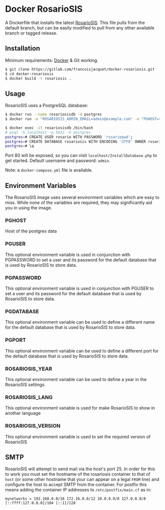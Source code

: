 Docker RosarioSIS
=================

A Dockerfile that installs the latest [RosarioSIS](https://www.rosariosis.org/). This file pulls from the default branch, but can be easily modified to pull from any other available branch or tagged release.

## Installation

Minimum requirements: [Docker](https://www.docker.com/) & Git working.

```bash
$ git clone https://gitlab.com/francoisjacquet/docker-rosariosis.git
$ cd docker-rosariosis
$ docker build -t rosariosis .
```

## Usage

RosarioSIS uses a PostgreSQL database:

```bash
$ docker run --name rosariosisdb -d postgres
$ docker run -e "ROSARIOSIS_ADMIN_EMAIL=admin@example.com" -e "PGHOST=rosariosisdb" -h `hostname -f` -d -p 80:80 --name rosariosis --link rosariosisdb:rosariosisdb rosariosis
```

```bash
$ docker exec -it rosariosisdb /bin/bash
# psql -h localhost -p 5432 -U postgres
postgres=# CREATE USER rosario WITH PASSWORD 'rosariopwd';
postgres=# CREATE DATABASE rosariosis WITH ENCODING 'UTF8' OWNER rosario;
postgres=# \q
```

Port 80 will be exposed, so you can visit `localhost/InstallDatabase.php` to get started. Default username and password: `admin`.

Note: a `docker-compose.yml` file is available.

## Environment Variables

The RosarioSIS image uses several environment variables which are easy to miss. While none of the variables are required, they may significantly aid you in using the image.

### PGHOST

Host of the postgres data

### PGUSER

This optional environment variable is used in conjunction with PGPASSWORD to set a user and its password for the default database that is used by RosarioSIS to store data.

### PGPASSWORD

This optional environment variable is used in conjunction with PGUSER to set a user and its password for the default database that is used by RosarioSIS to store data.

### PGDATABASE

This optional environment variable can be used to define a different name for the default database that is used by RosarioSIS to store data.

### PGPORT

This optional environment variable can be used to define a different port for the default database that is used by RosarioSIS to store data.

### ROSARIOSIS_YEAR

This optional environment variable can be used to define a year in the RosarioSIS settings.

### ROSARIOSIS_LANG

This optional environment variable is used for make RosarioSIS to show in another language

### ROSARIOSIS_VERSION

This optional environment variable is used to set the required version of RosarioSIS


## SMTP

RosarioSIS will attempt to send mail via the host's port 25. In order for this to work you must set the hostname of the rosariosis container to that of `host` (or some other hostname that your can appear on a legal `FROM` line) and configure the host to accept SMTP from the container. For postfix this means adding the container IP addresses to `/etc/postfix/main.cf` as in:

```
mynetworks = 192.168.0.0/16 172.16.0.0/12 10.0.0.0/8 127.0.0.0/8 [::ffff:127.0.0.0]/104 [::1]/128
```

